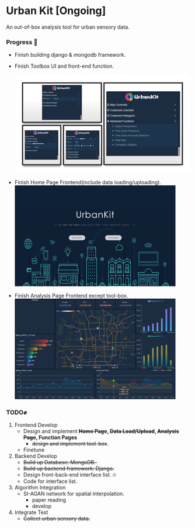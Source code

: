 # Urban Kit [Ongoing] 
An out-of-box analysis tool for urban sensory data.



### Progress :rocket:

- Finish building django & mongodb framework.

- Finish Toolbox UI and front-end function.

  <img src="figs\ToolBox-UI.png" alt="ToolBox" style="zoom:75%;" />

- Finish Home Page Frontend(include data loading/uploading).<img src="figs\Index-UI.png" alt="Home Page" style="zoom:43%;" />

- Finish  Analysis Page Frontend except tool-box.<img src="figs\Analysis-UI.png" alt="Analysis Page" style="zoom:43%;" />

### TODO:fist_raised:

1. Frontend Develop
   - Design and implement **~~Home Page~~, ~~Data Load/Upload~~, ~~Analysis Page~~, Function Pages**
     - ~~design and implement tool-box~~. 
   - Finetune
2. Backend Develop
   - ~~Build up Database: MongoDB. ​~~
   - ~~Build up backend framework: Django.~~ 
   - Design front-back-end interface list. :fire:
   - Code for interface list.
3. Algorithm Integration
   - SI-AGAN network for spatial interpolation.
     - paper reading
     - develop
4. Integrate Test
   - <del>Collect urban sensory data.  </del>
